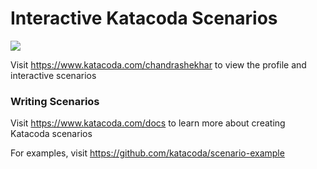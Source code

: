 # Interactive Katacoda Scenarios

[![](http://shields.katacoda.com/katacoda/chandrashekhar/count.svg)](https://www.katacoda.com/chandrashekhar "Get your profile on Katacoda.com")

Visit https://www.katacoda.com/chandrashekhar to view the profile and interactive scenarios

### Writing Scenarios
Visit https://www.katacoda.com/docs to learn more about creating Katacoda scenarios

For examples, visit https://github.com/katacoda/scenario-example
